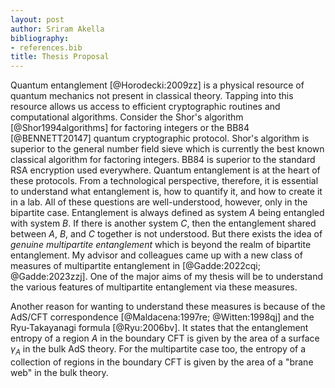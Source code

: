 ```yaml
---
layout: post
author: Sriram Akella
bibliography:
- references.bib
title: Thesis Proposal
---
```


Quantum entanglement [@Horodecki:2009zz] is a physical resource of
quantum mechanics not present in classical theory. Tapping into this
resource allows us access to efficient cryptographic routines and
computational algorithms. Consider the Shor's algorithm
[@Shor1994algorithms] for factoring integers or the BB84 [@BENNETT20147]
quantum cryptographic protocol. Shor's algorithm is superior to the
general number field sieve which is currently the best known classical
algorithm for factoring integers. BB84 is superior to the standard RSA
encryption used everywhere. Quantum entanglement is at the heart of
these protocols. From a technological perspective, therefore, it is
essential to understand what entanglement is, how to quantify it, and
how to create it in a lab. All of these questions are well-understood,
however, only in the bipartite case. Entanglement is always defined as
system $A$ being entangled with system $B$. If there is another system
$C$, then the entanglement shared between $A$, $B$, and $C$ together is
not understood. But there exists the idea of *genuine multipartite
entanglement* which is beyond the realm of bipartite entanglement. My
advisor and colleagues came up with a new class of measures of
multipartite entanglement in [@Gadde:2022cqi; @Gadde:2023zzj]. One of
the major aims of my thesis will be to understand the various features
of multipartite entanglement via these measures.

Another reason for wanting to understand these measures is because of
the AdS/CFT correspondence [@Maldacena:1997re; @Witten:1998qj] and the
Ryu-Takayanagi formula [@Ryu:2006bv]. It states that the entanglement
entropy of a region $A$ in the boundary CFT is given by the area of a
surface $\gamma_A$ in the bulk AdS theory. For the multipartite case
too, the entropy of a collection of regions in the boundary CFT is given
by the area of a "brane web" in the bulk theory.
